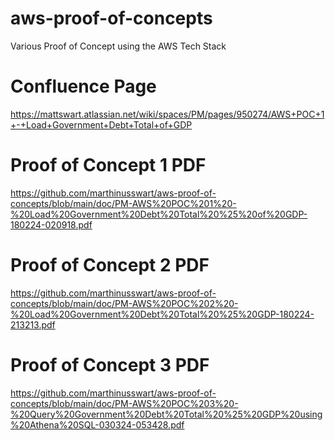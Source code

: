 # aws-proof-of-concepts
Various Proof of Concept using the AWS Tech Stack

# Confluence Page
https://mattswart.atlassian.net/wiki/spaces/PM/pages/950274/AWS+POC+1+-+Load+Government+Debt+Total+of+GDP

# Proof of Concept 1 PDF
https://github.com/marthinusswart/aws-proof-of-concepts/blob/main/doc/PM-AWS%20POC%201%20-%20Load%20Government%20Debt%20Total%20%25%20of%20GDP-180224-020918.pdf

# Proof of Concept 2 PDF
https://github.com/marthinusswart/aws-proof-of-concepts/blob/main/doc/PM-AWS%20POC%202%20-%20Load%20Government%20Debt%20Total%20%25%20GDP-180224-213213.pdf

# Proof of Concept 3 PDF
https://github.com/marthinusswart/aws-proof-of-concepts/blob/main/doc/PM-AWS%20POC%203%20-%20Query%20Government%20Debt%20Total%20%25%20GDP%20using%20Athena%20SQL-030324-053428.pdf

